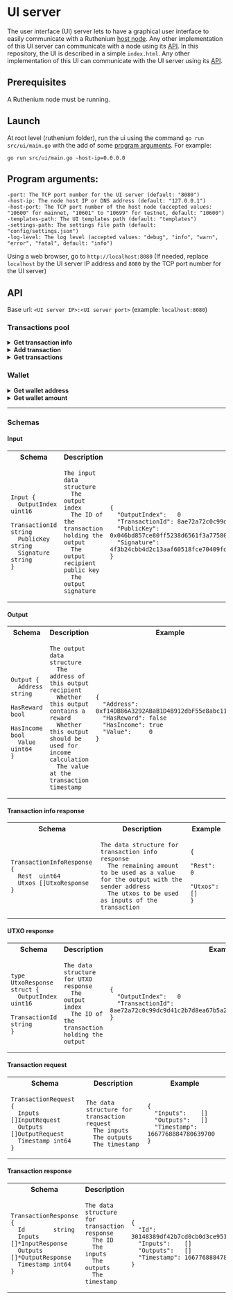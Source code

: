 # UI server
The user interface (UI) server lets to have a graphical user interface to easily communicate with a Ruthenium [host node](../node/README.md).
Any other implementation of this UI server can communicate with a node using its [API](../node/README.md#api).
In this repository, the UI is described in a simple `index.html`. Any other implementation of this UI can communicate with the UI server using its [API](#api). 

## Prerequisites
A Ruthenium node must be running.

## Launch
At root level (ruthenium folder), run the ui using the command `go run src/ui/main.go` with the add of some [program arguments](#program-arguments). For example:
```
go run src/ui/main.go -host-ip=0.0.0.0
```

## Program arguments:
```
-port: The TCP port number for the UI server (default: "8080")
-host-ip: The node host IP or DNS address (default: "127.0.0.1")
-host-port: The TCP port number of the host node (accepted values: "10600" for mainnet, "10601" to "10699" for testnet, default: "10600")
-templates-path: The UI templates path (default: "templates")
-settings-path: The settings file path (default: "config/settings.json")
-log-level: The log level (accepted values: "debug", "info", "warn", "error", "fatal", default: "info")
```

Using a web browser, go to `http://localhost:8080` (If needed, replace `localhost` by the UI server IP address and `8080` by the TCP port number for the UI server)

## API
Base url: `<UI server IP>:<UI server port>` (example: `localhost:8080`)

### Transactions pool
<details>
<summary><b>Get transaction info</b></summary>

![GET](https://img.shields.io/badge/GET-steelblue?style=flat-square)
![Transaction info](https://img.shields.io/badge//transaction/info-dimgray?style=flat-square)

*Description:* Get the transaction data needed for a transaction request.
* **parameters:**

  |Name|Description|Example|
    |---|---|---|
  |`address`|42 characters hexadecimal sender wallet address|`0xf14DB86A3292ABaB1D4B912dbF55e8abc112593a`|
  |`value`|64 bits floating-point number value of the transaction|`0`|
* **request body:** *none*
* **responses:**

  |Code|Description|
    |---|---|
  |200|[Transaction info response](#transaction-info-response)|
  |400|Bad request, if any request argument is invalid|
  |405|Method not allowed, if the value exceeds the wallet amount for the given address|
  |500|Internal server error, if an unexpected condition occurred|
</details>
<details>
<summary><b>Add transaction</b></summary>

![POST](https://img.shields.io/badge/POST-seagreen?style=flat-square)
![Transaction](https://img.shields.io/badge//transaction-dimgray?style=flat-square)

*Description:* Add a transaction to the transactions pool.
* **parameters:** *none*
* **request body:** [Transaction request](#transaction-request)
* **responses:**

  |Code|Description|
    |---|---|
  |201|Transaction added|
  |400|Bad request, if any request argument is invalid|
  |500|Internal server error, if an unexpected condition occurred|
</details>
<details>
<summary><b>Get transactions</b></summary>

![GET](https://img.shields.io/badge/GET-steelblue?style=flat-square)
![Transactions](https://img.shields.io/badge//transactions-dimgray?style=flat-square)

*Description:* Get all the transactions of the current transactions pool.
* **parameters:** *none*
* **request body:** *none*
* **responses:**

  |Code|Description|
    |---|---|
  |200|Array of [transaction responses](#transaction-response)|
  |500|Internal server error, if an unexpected condition occurred|
</details>

### Wallet
<details>
<summary><b>Get wallet address</b></summary>

![GET](https://img.shields.io/badge/GET-steelblue?style=flat-square)
![Wallet address](https://img.shields.io/badge//wallet/address-dimgray?style=flat-square)

*Description:* Get the wallet address depending on the given public key.
* **parameters:** *none*

  |Name|Description|Example|
    |---|---|---|
  |`publicKey`|132 characters hexadecimal public key|`0x046bd857ce80ff5238d6561f3a775802453c570b6ea2cbf93a35a8a6542b2edbe5f625f9e3fbd2a5df62adebc27391332a265fb94340fb11b69cf569605a5df782`|
* **request body:** *none*
* **responses:**

  |Code|Description|
    |---|---|
  |200|42 characters hexadecimal wallet address|
  |500|Internal server error, if an unexpected condition occurred|
</details>
<details>
<summary><b>Get wallet amount</b></summary>

![GET](https://img.shields.io/badge/GET-steelblue?style=flat-square)
![Wallet amount](https://img.shields.io/badge//wallet/amount-dimgray?style=flat-square)

*Description:* Get the amount for the given wallet address.
* **parameters:**

  |Name|Description|Example|
    |---|---|---|
  |`address`|42 characters hexadecimal wallet address|`0xf14DB86A3292ABaB1D4B912dbF55e8abc112593a`|
* **request body:** *none*
* **responses:**

  |Code|Description|
    |---|---|
  |200|64 bits floating-point number amount|
  |400|Bad request, if any request argument is invalid|
  |500|Internal server error, if an unexpected condition occurred|
</details>

---

### Schemas

#### Input
<table>
<th>
Schema
</th>
<th>
Description
</th>
<th>
Example
</th>
<tr>
<td>

```
Input {
  OutputIndex   uint16
  TransactionId string
  PublicKey     string
  Signature     string
}
```
</td>
<td>

```
The input data structure
  The output index
  The ID of the transaction holding the output
  The output recipient public key
  The output signature

```
</td>
<td>

```
{
  "OutputIndex":   0
  "TransactionId": 8ae72a72c0c99dc9d41c2b7d8ea67b5a2de25ff4463b1a53816ba179947ce77d
  "PublicKey":     0x046bd857ce80ff5238d6561f3a775802453c570b6ea2cbf93a35a8a6542b2edbe5f625f9e3fbd2a5df62adebc27391332a265fb94340fb11b69cf569605a5df782
  "Signature":     4f3b24cbb4d2c13aaf60518fce70409fd29e1668db1c2109c0eac58427c203df59788bade6d5f3eb9df161b4ed3de451bac64f4c54e74578d69caf8cd401a38f
}
```
</td>
</tr>
</table>

#### Output
<table>
<th>
Schema
</th>
<th>
Description
</th>
<th>
Example
</th>
<tr>
<td>

```
Output {
  Address   string
  HasReward bool
  HasIncome bool
  Value     uint64
}
```
</td>
<td>

```
The output data structure
  The address of this output recipient
  Whether this output contains a reward
  Whether this output should be used for income calculation
  The value at the transaction timestamp

```
</td>
<td>

```
{
  "Address":   0xf14DB86A3292ABaB1D4B912dbF55e8abc112593a
  "HasReward": false
  "HasIncome": true
  "Value":     0
}
```
</td>
</tr>
</table>

#### Transaction info response
<table>
<th>
Schema
</th>
<th>
Description
</th>
<th>
Example
</th>
<tr>
<td>

```
TransactionInfoResponse {
  Rest  uint64
  Utxos []UtxoResponse
}
```
</td>
<td>

```
The data structure for transaction info response
  The remaining amount to be used as a value for the output with the sender address
  The utxos to be used as inputs of the transaction

```
</td>
<td>

```
{
  "Rest":  0
  "Utxos": []
}
```
</td>
</tr>
</table>

#### UTXO response
<table>
<th>
Schema
</th>
<th>
Description
</th>
<th>
Example
</th>
<tr>
<td>

```
type UtxoResponse struct {
  OutputIndex   uint16
  TransactionId string
}
```
</td>
<td>

```
The data structure for UTXO response
  The output index
  The ID of the transaction holding the output

```
</td>
<td>

```
{
  "OutputIndex":   0
  "TransactionId": 8ae72a72c0c99dc9d41c2b7d8ea67b5a2de25ff4463b1a53816ba179947ce77d
}
```
</td>
</tr>
</table>

#### Transaction request
<table>
<th>
Schema
</th>
<th>
Description
</th>
<th>
Example
</th>
<tr>
<td>

```
TransactionRequest {
  Inputs    []InputRequest
  Outputs   []OutputRequest
  Timestamp int64
}
```
</td>
<td>

```
The data structure for transaction request
  The inputs
  The outputs
  The timestamp

```
</td>
<td>

```
{
  "Inputs":    []
  "Outputs":   []
  "Timestamp": 1667768884780639700
}
```
</td>
</tr>
</table>

#### Transaction response
<table>
<th>
Schema
</th>
<th>
Description
</th>
<th>
Example
</th>
<tr>
<td>

```
TransactionResponse {
  Id        string
  Inputs    []*InputResponse
  Outputs   []*OutputResponse
  Timestamp int64
}
```
</td>
<td>

```
The data structure for transaction response
  The ID
  The inputs
  The outputs
  The timestamp

```
</td>
<td>

```
{
  "Id":        30148389df42b7cd0cb0d3ce951133da3f36ff4e1581d108da1ee05bacad64b7
  "Inputs":    []
  "Outputs":   []
  "Timestamp": 1667768884780639700
}
```
</td>
</tr>
</table>
